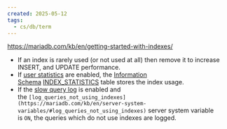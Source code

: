 ```yaml
---
created: 2025-05-12
tags:
  - cs/db/term
---
```

https://mariadb.com/kb/en/getting-started-with-indexes/

- If an index is rarely used (or not used at all) then remove it to increase INSERT, and UPDATE performance.
- If [user statistics](https://mariadb.com/kb/en/user-statistics/) are enabled, the [Information Schema](https://mariadb.com/kb/en/information-schema/) [INDEX_STATISTICS](https://mariadb.com/kb/en/information-schema-index_statistics-table/) table stores the index usage.
- If the [slow query log](https://mariadb.com/kb/en/slow-query-log/) is enabled and the `[log_queries_not_using_indexes](https://mariadb.com/kb/en/server-system-variables/#log_queries_not_using_indexes)` server system variable is `ON`, the queries which do not use indexes are logged.